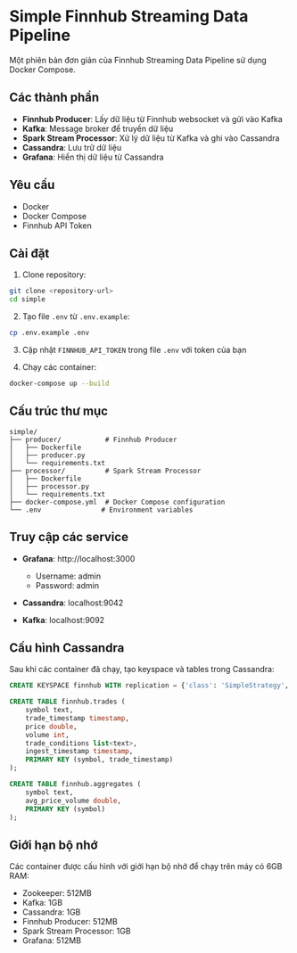 # Simple Finnhub Streaming Data Pipeline

Một phiên bản đơn giản của Finnhub Streaming Data Pipeline sử dụng Docker Compose.

## Các thành phần

- **Finnhub Producer**: Lấy dữ liệu từ Finnhub websocket và gửi vào Kafka
- **Kafka**: Message broker để truyền dữ liệu
- **Spark Stream Processor**: Xử lý dữ liệu từ Kafka và ghi vào Cassandra
- **Cassandra**: Lưu trữ dữ liệu
- **Grafana**: Hiển thị dữ liệu từ Cassandra

## Yêu cầu

- Docker
- Docker Compose
- Finnhub API Token

## Cài đặt

1. Clone repository:

```bash
git clone <repository-url>
cd simple
```

2. Tạo file `.env` từ `.env.example`:

```bash
cp .env.example .env
```

3. Cập nhật `FINNHUB_API_TOKEN` trong file `.env` với token của bạn

4. Chạy các container:

```bash
docker-compose up --build
```

## Cấu trúc thư mục

```
simple/
├── producer/           # Finnhub Producer
│   ├── Dockerfile
│   ├── producer.py
│   └── requirements.txt
├── processor/          # Spark Stream Processor
│   ├── Dockerfile
│   ├── processor.py
│   └── requirements.txt
├── docker-compose.yml  # Docker Compose configuration
└── .env               # Environment variables
```

## Truy cập các service

- **Grafana**: http://localhost:3000

  - Username: admin
  - Password: admin

- **Cassandra**: localhost:9042

- **Kafka**: localhost:9092

## Cấu hình Cassandra

Sau khi các container đã chạy, tạo keyspace và tables trong Cassandra:

```sql
CREATE KEYSPACE finnhub WITH replication = {'class': 'SimpleStrategy', 'replication_factor': 1};

CREATE TABLE finnhub.trades (
    symbol text,
    trade_timestamp timestamp,
    price double,
    volume int,
    trade_conditions list<text>,
    ingest_timestamp timestamp,
    PRIMARY KEY (symbol, trade_timestamp)
);

CREATE TABLE finnhub.aggregates (
    symbol text,
    avg_price_volume double,
    PRIMARY KEY (symbol)
);
```

## Giới hạn bộ nhớ

Các container được cấu hình với giới hạn bộ nhớ để chạy trên máy có 6GB RAM:

- Zookeeper: 512MB
- Kafka: 1GB
- Cassandra: 1GB
- Finnhub Producer: 512MB
- Spark Stream Processor: 1GB
- Grafana: 512MB
